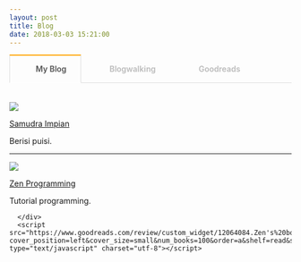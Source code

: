 ```yaml
---
layout: post
title: Blog
date: 2018-03-03 15:21:00
---
```


<style type="text/css">
@import url("https://maxcdn.bootstrapcdn.com/font-awesome/4.7.0/css/font-awesome.min.css");

.tab section {
  display: none;
  padding: 20px 0 0;
  border-top: 1px solid #ddd;
}

.tab input {
  display: none;
}

.tab label {
  display: inline-block;
  margin: 0 0 -1px;
  padding: 15px 25px;
  font-weight: 600;
  text-align: center;
  color: #bbb;
  border: 1px solid transparent;
}

.tab label:before {
  font-family: fontawesome;
  font-weight: normal;
  margin-right: 10px;
}

.tab label[for*='1']:before {
  content: '\f17c';
}

.tab label[for*='2']:before {
  content: '\f21c';
}

.tab label[for*='3']:before {
  content: '\f02d';
}

.tab label:hover {
  color: #888;
  cursor: pointer;
}

.tab input:checked + label {
  color: #555;
  border: 1px solid #ddd;
  border-top: 2px solid orange;
  border-bottom: 1px solid #fff;
}

.tab #tab1:checked ~ #content1,
.tab #tab2:checked ~ #content2,
.tab #tab3:checked ~ #content3 {
  display: block;
}

@media screen and (max-width: 650px) {
  .tab label {
    font-size: 0;
  }

  .tab label:before {
    margin: 0;
    font-size: 18px;
  }
}
@media screen and (max-width: 400px) {
  .tab label {
    padding: 15px;
  }
}
</style>

<div class='tab'>
  
  <input id="tab1" type="radio" name="tabs" checked>
  <label for="tab1">My Blog</label>
    
  <input id="tab2" type="radio" name="tabs">
  <label for="tab2">Blogwalking</label>
    
  <input id="tab3" type="radio" name="tabs">
  <label for="tab3">Goodreads</label>
    
  <section id="content1" markdown='1'>

![](https://s25.postimg.org/vj0wybaf3/Screenshot_from_2018-03-03_16_09_42.png)

[Samudra Impian](http://samudraimpian76.blogspot.com)

Berisi puisi.

---

![](https://s25.postimg.org/vj0wyb2pb/Screenshot_from_2018-03-03_16_08_25.png)
	
[Zen Programming](/programming)

Tutorial programming.

  </section>
    
  <section id="content2" markdown='1'>

|-|-|
| Blog | Deskripsi |
|-|-|
| [Dewi](https://www.wattpad.com/user/dewisampurnaw) | Story of Dewi |
| [Dewie Dean](http://dewieajaa.blogspot.co.id/) | Ada kekuatan di balik kesederhanaan |
| [Heni Puspita](http://www.henipuspita.net/) | Catatan mama Rayyaan Razqa |
| [Hipwee](https://www.hipwee.com/) | Portal remaja kekinian |
| [IDN Times](https://www.idntimes.com/?gclid=CjwKCAiA8vPUBRAyEiwA8F1oDE2h5Vn6K73vk3mLqjperH5X3sj1qBuSzpEBSG0BoZEo3Y3jkiLzkBoC2mUQAvD_BwE) | The Voice of Millenials |
| [Info Astronomy](http://www.infoastronomy.org/) | Pelajari langit, lindungi bumi |
| [Japanese Station](https://japanesestation.com/) | Portal berita Jepang |
| [Kompi Teknologi Indonesia](http://www.kompitech.me/) | Menginspirasi, memotivasi, membuka wawasan masyarakat |
| [Konsultasi Syariah](https://konsultasisyariah.com/) | Konsultasi kesehatan dan tanya jawab pendidikan Islam |
| [Mahad Isy Karima](https://www.youtube.com/channel/UCXX1KQrPS2tFsKkvPcHcTUw) | Youtube Mahad Isy Karima |
| [My Satnite](https://www.mysatnite.com/) | Your story is our story |
| [Syufia](http://syufiayaumma.blogspot.co.id/) | Life |

  </section>
    
  <section id="content3">

<div id="gr_challenge_7501" style="border: 2px solid #EBE8D5; border-radius:10px; padding: 0px 7px 0px 7px; max-width:230px; min-height: 100px">
  <div id="gr_challenge_progress_body_7501" style="font-size: 12px; font-family: georgia,serif;line-height: 18px">
    <h3 style="margin: 4px 0 10px; font-weight: normal; text-align: center">
      <a style="text-decoration: none; font-family:georgia,serif;font-style:italic; font-size: 1.1em" rel="nofollow" href="https://www.goodreads.com/challenges/7501-2018-reading-challenge">2018 Reading Challenge</a>
    </h3>
        <div class="challengePic">
          <a rel="nofollow" href="https://www.goodreads.com/challenges/7501-2018-reading-challenge"><img alt="2018 Reading Challenge" style="float:left; margin-right: 10px; border: 0 none" src="https://images.gr-assets.com/challenges/1512582428p2/7501.jpg" /></a>
        </div>
      <div>
        <a rel="nofollow" href="https://www.goodreads.com/user/show/12064084-zen">Zen</a> has
             read 0 books toward
             his goal of
             20 books.
      </div>
      <div style="width: 100px; margin: 4px 5px 5px 0; float: left; border: 1px solid #382110; height: 8px; overflow: hidden; background-color: #FFF">
        <div style="width: 0%; background-color: #D7D2C4; float: left"><span style="visibility:hidden">hide</span></div>
      </div>
      <div style="font-family: arial, verdana, helvetica, sans-serif;font-size:90%">
        <a rel="nofollow" href="https://www.goodreads.com/user_challenges/12252795">0 of 20 (0%)</a>
      </div>
        <div style="text-align: right;">
          <a style="text-decoration: none; font-size: 10px;" rel="nofollow" href="https://www.goodreads.com/user_challenges/12252795">view books</a>
        </div>
  </div>
  <script src="https://www.goodreads.com/user_challenges/widget/12064084-zen?challenge_id=7501&v=2"></script>
</div>

      <!-- Show static HTML/CSS as a placeholder in case js is not enabled - javascript include will override this if things work -->
      <style type="text/css" media="screen">
  .gr_custom_container_1520341559 {
    /* customize your Goodreads widget container here*/
    border: 1px solid gray;
    border-radius:10px;
    padding: 10px 5px 10px 5px;
    background-color: #FFFFFF;
    color: #000000;
    width: 300px
  }
  .gr_custom_header_1520341559 {
    /* customize your Goodreads header here*/
    border-bottom: 1px solid gray;
    width: 100%;
    margin-bottom: 5px;
    text-align: center;
    font-size: 120%
  }
  .gr_custom_each_container_1520341559 {
    /* customize each individual book container here */
    width: 100%;
    clear: both;
    margin-bottom: 10px;
    overflow: auto;
    padding-bottom: 4px;
    border-bottom: 1px solid #aaa;
  }
  .gr_custom_book_container_1520341559 {
    /* customize your book covers here */
    overflow: hidden;
    height: 60px;
      float: left;
      margin-right: 4px;
      width: 39px;
  }
  .gr_custom_author_1520341559 {
    /* customize your author names here */
    font-size: 10px;
  }
  .gr_custom_tags_1520341559 {
    /* customize your tags here */
    font-size: 10px;
    color: gray;
  }
  .gr_custom_rating_1520341559 {
    /* customize your rating stars here */
    float: right;
  }
</style>

      <div id="gr_custom_widget_1520341559">
          <div class="gr_custom_container_1520341559">
    <h2 class="gr_custom_header_1520341559">
    <a style="text-decoration: none;" rel="nofollow" href="https://www.goodreads.com/review/list/12064084-zen?shelf=read&amp;utm_medium=api&amp;utm_source=custom_widget">Zen&#39;s bookshelf: read</a>
    </h2>
      <div class="gr_custom_each_container_1520341559">
          <div class="gr_custom_book_container_1520341559">
            <a title="99 Cara Mengasah Intuisi Ala Sherlock Holmes" rel="nofollow" href="https://www.goodreads.com/review/show/1844538635?utm_medium=api&amp;utm_source=custom_widget"><img alt="99 Cara Mengasah Intuisi Ala Sherlock Holmes" border="0" src="https://images.gr-assets.com/books/1447220429s/27797865.jpg" /></a>
          </div>
          <div class="gr_custom_rating_1520341559">
            <span class=" staticStars" title="liked it"><img alt="liked it" src="https://www.goodreads.com/images/layout/gr_red_star_active.png" /><img alt="" src="https://www.goodreads.com/images/layout/gr_red_star_active.png" /><img alt="" src="https://www.goodreads.com/images/layout/gr_red_star_active.png" /><img alt="" src="https://www.goodreads.com/images/layout/gr_red_star_inactive.png" /><img alt="" src="https://www.goodreads.com/images/layout/gr_red_star_inactive.png" /></span>
          </div>
          <div class="gr_custom_title_1520341559">
            <a rel="nofollow" href="https://www.goodreads.com/review/show/1844538635?utm_medium=api&amp;utm_source=custom_widget">99 Cara Mengasah Intuisi Ala Sherlock Holmes</a>
          </div>
          <div class="gr_custom_author_1520341559">
            by <a rel="nofollow" href="https://www.goodreads.com/author/show/6514416.Monica_Anggen">Monica Anggen</a>
          </div>
      </div>
      <div class="gr_custom_each_container_1520341559">
          <div class="gr_custom_book_container_1520341559">
            <a title="Backpacker in Love" rel="nofollow" href="https://www.goodreads.com/review/show/1821850503?utm_medium=api&amp;utm_source=custom_widget"><img alt="Backpacker in Love" border="0" src="https://images.gr-assets.com/books/1371515079s/18085093.jpg" /></a>
          </div>
          <div class="gr_custom_rating_1520341559">
            <span class=" staticStars" title="liked it"><img alt="liked it" src="https://www.goodreads.com/images/layout/gr_red_star_active.png" /><img alt="" src="https://www.goodreads.com/images/layout/gr_red_star_active.png" /><img alt="" src="https://www.goodreads.com/images/layout/gr_red_star_active.png" /><img alt="" src="https://www.goodreads.com/images/layout/gr_red_star_inactive.png" /><img alt="" src="https://www.goodreads.com/images/layout/gr_red_star_inactive.png" /></span>
          </div>
          <div class="gr_custom_title_1520341559">
            <a rel="nofollow" href="https://www.goodreads.com/review/show/1821850503?utm_medium=api&amp;utm_source=custom_widget">Backpacker in Love</a>
          </div>
          <div class="gr_custom_author_1520341559">
            by <a rel="nofollow" href="https://www.goodreads.com/author/show/5829123.Gol_A_Gong">Gol A. Gong</a>
          </div>
          <div class="gr_custom_review_1520341559">
            Kisah cinta antara dua orang remaja tapi tidak cengeng.
          </div>
      </div>
      <div class="gr_custom_each_container_1520341559">
          <div class="gr_custom_book_container_1520341559">
            <a title="The Darkest Minds (The Darkest Minds, #1)" rel="nofollow" href="https://www.goodreads.com/review/show/1821850725?utm_medium=api&amp;utm_source=custom_widget"><img alt="The Darkest Minds" border="0" src="https://images.gr-assets.com/books/1343178841s/10576365.jpg" /></a>
          </div>
          <div class="gr_custom_rating_1520341559">
            <span class=" staticStars" title="liked it"><img alt="liked it" src="https://www.goodreads.com/images/layout/gr_red_star_active.png" /><img alt="" src="https://www.goodreads.com/images/layout/gr_red_star_active.png" /><img alt="" src="https://www.goodreads.com/images/layout/gr_red_star_active.png" /><img alt="" src="https://www.goodreads.com/images/layout/gr_red_star_inactive.png" /><img alt="" src="https://www.goodreads.com/images/layout/gr_red_star_inactive.png" /></span>
          </div>
          <div class="gr_custom_title_1520341559">
            <a rel="nofollow" href="https://www.goodreads.com/review/show/1821850725?utm_medium=api&amp;utm_source=custom_widget">The Darkest Minds</a>
          </div>
          <div class="gr_custom_author_1520341559">
            by <a rel="nofollow" href="https://www.goodreads.com/author/show/2973783.Alexandra_Bracken">Alexandra Bracken</a>
          </div>
      </div>
      <div class="gr_custom_each_container_1520341559">
          <div class="gr_custom_book_container_1520341559">
            <a title="يوم في بيت الرسول صلى الله عليه وسلم" rel="nofollow" href="https://www.goodreads.com/review/show/1840827113?utm_medium=api&amp;utm_source=custom_widget"><img alt="يوم في بيت الرسول صلى الله عليه وسلم" border="0" src="https://images.gr-assets.com/books/1315042442s/12506626.jpg" /></a>
          </div>
          <div class="gr_custom_rating_1520341559">
            <span class=" staticStars" title="liked it"><img alt="liked it" src="https://www.goodreads.com/images/layout/gr_red_star_active.png" /><img alt="" src="https://www.goodreads.com/images/layout/gr_red_star_active.png" /><img alt="" src="https://www.goodreads.com/images/layout/gr_red_star_active.png" /><img alt="" src="https://www.goodreads.com/images/layout/gr_red_star_inactive.png" /><img alt="" src="https://www.goodreads.com/images/layout/gr_red_star_inactive.png" /></span>
          </div>
          <div class="gr_custom_title_1520341559">
            <a rel="nofollow" href="https://www.goodreads.com/review/show/1840827113?utm_medium=api&amp;utm_source=custom_widget">يوم في بيت الرسول صلى الله عليه وسلم</a>
          </div>
          <div class="gr_custom_author_1520341559">
            by <a rel="nofollow" href="https://www.goodreads.com/author/show/5339127._">عبد الملك القاسم</a>
          </div>
      </div>
  <br style="clear: both"/>
  <center>
    <a rel="nofollow" href="https://www.goodreads.com/"><img alt="goodreads.com" style="border:0" src="https://www.goodreads.com/images/widget/widget_logo.gif" /></a>
  </center>
  <noscript>
    Share <a rel="nofollow" href="https://www.goodreads.com/">book reviews</a> and ratings with Zen, and even join a <a rel="nofollow" href="https://www.goodreads.com/group">book club</a> on Goodreads.
  </noscript>
  </div>

      </div>
      <script src="https://www.goodreads.com/review/custom_widget/12064084.Zen's%20bookshelf:%20read?cover_position=left&cover_size=small&num_books=100&order=a&shelf=read&show_author=1&show_cover=1&show_rating=1&show_review=1&show_tags=1&show_title=1&sort=title&widget_bg_color=FFFFFF&widget_bg_transparent=&widget_border_width=1&widget_id=1520341559&widget_text_color=000000&widget_title_size=medium&widget_width=medium" type="text/javascript" charset="utf-8"></script>

  </section>
    
</div>
